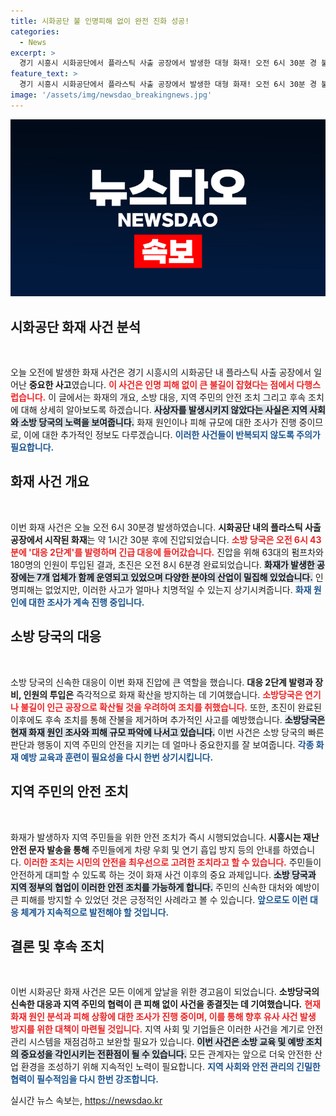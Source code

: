 ```yaml
---
title: 시화공단 불 인명피해 없이 완전 진화 성공!
categories:
  - News
excerpt: >
  경기 시흥시 시화공단에서 플라스틱 사출 공장에서 발생한 대형 화재! 오전 6시 30분 경 불이 시작되어 1시간 30분 만에 진화 완료, 인명피해는 없지만 불길 확산 우려로 소방당국은 대응 2단계를 발령했습니다. 피해 규모와 원인은 아직 조사 중입니다.
feature_text: >
  경기 시흥시 시화공단에서 플라스틱 사출 공장에서 발생한 대형 화재! 오전 6시 30분 경 불이 시작되어 1시간 30분 만에 진화 완료, 인명피해는 없지만 불길 확산 우려로 소방당국은 대응 2단계를 발령했습니다. 피해 규모와 원인은 아직 조사 중입니다.
image: '/assets/img/newsdao_breakingnews.jpg'
---
```


<p><img src="/assets/img/newsdao_breakingnews.jpg" alt="pcversion 속보" /></p>

<h2 data-ke-size="size26">시화공단 화재 사건 분석</h2>

<p data-ke-size="size16">&nbsp;</p>

<p>오늘 오전에 발생한 화재 사건은 경기 시흥시의 시화공단 내 플라스틱 사출 공장에서 일어난 <b>중요한 사고</b>였습니다. <b><span style="color: #ee2323;">이 사건은 인명 피해 없이 큰 불길이 잡혔다는 점에서 다행스럽습니다.</span></b> 이 글에서는 화재의 개요, 소방 대응, 지역 주민의 안전 조치 그리고 후속 조치에 대해 상세히 알아보도록 하겠습니다. <b><span style="background-color: #21538527;">사상자를 발생시키지 않았다는 사실은 지역 사회와 소방 당국의 노력을 보여줍니다.</span></b> 화재 원인이나 피해 규모에 대한 조사가 진행 중이므로, 이에 대한 추가적인 정보도 다루겠습니다. <b><span style="color: #1a5490;">이러한 사건들이 반복되지 않도록 주의가 필요합니다.</span></b></p>

<h2 data-ke-size="size26">화재 사건 개요</h2>

<p data-ke-size="size16">&nbsp;</p>

<p>이번 화재 사건은 오늘 오전 6시 30분경 발생하였습니다. <b>시화공단 내의 플라스틱 사출 공장에서 시작된 화재</b>는 약 1시간 30분 후에 진압되었습니다. <b><span style="color: #ee2323;">소방 당국은 오전 6시 43분에 '대응 2단계'를 발령하며 긴급 대응에 들어갔습니다.</span></b> 진압을 위해 63대의 펌프차와 180명의 인원이 투입된 결과, 초진은 오전 8시 6분경 완료되었습니다. <b><span style="background-color: #21538527;">화재가 발생한 공장에는 7개 업체가 함께 운영되고 있었으며 다양한 분야의 산업이 밀집해 있었습니다.</span></b> 인명피해는 없었지만, 이러한 사고가 얼마나 치명적일 수 있는지 상기시켜줍니다. <b><span style="color: #1a5490;">화재 원인에 대한 조사가 계속 진행 중입니다.</span></b></p>

<h2 data-ke-size="size26">소방 당국의 대응</h2>

<p data-ke-size="size16">&nbsp;</p>

<p>소방 당국의 신속한 대응이 이번 화재 진압에 큰 역할을 했습니다. <b>대응 2단계 발령과 장비, 인원의 투입은</b> 즉각적으로 화재 확산을 방지하는 데 기여했습니다. <b><span style="color: #ee2323;">소방당국은 연기나 불길이 인근 공장으로 확산될 것을 우려하여 조치를 취했습니다.</span></b> 또한, 초진이 완료된 이후에도 후속 조치를 통해 잔불을 제거하며 추가적인 사고를 예방했습니다. <b><span style="background-color: #21538527;">소방당국은 현재 화재 원인 조사와 피해 규모 파악에 나서고 있습니다.</span></b> 이번 사건은 소방 당국의 빠른 판단과 행동이 지역 주민의 안전을 지키는 데 얼마나 중요한지를 잘 보여줍니다. <b><span style="color: #1a5490;">각종 화재 예방 교육과 훈련이 필요성을 다시 한번 상기시킵니다.</span></b></p>

<h2 data-ke-size="size26">지역 주민의 안전 조치</h2>

<p data-ke-size="size16">&nbsp;</p>

<p>화재가 발생하자 지역 주민들을 위한 안전 조치가 즉시 시행되었습니다. <b>시흥시는 재난안전 문자 발송을 통해</b> 주민들에게 차량 우회 및 연기 흡입 방지 등의 안내를 하였습니다. <b><span style="color: #ee2323;">이러한 조치는 시민의 안전을 최우선으로 고려한 조치라고 할 수 있습니다.</span></b> 주민들이 안전하게 대피할 수 있도록 하는 것이 화재 사건 이후의 중요 과제입니다. <b><span style="background-color: #21538527;">소방 당국과 지역 정부의 협업이 이러한 안전 조치를 가능하게 합니다.</span></b> 주민의 신속한 대처와 예방이 큰 피해를 방지할 수 있었던 것은 긍정적인 사례라고 볼 수 있습니다. <b><span style="color: #1a5490;">앞으로도 이런 대응 체계가 지속적으로 발전해야 할 것입니다.</span></b></p>

<h2 data-ke-size="size26">결론 및 후속 조치</h2>

<p data-ke-size="size16">&nbsp;</p>

<p>이번 시화공단 화재 사건은 모든 이에게 앞날을 위한 경고음이 되었습니다. <b>소방당국의 신속한 대응과 지역 주민의 협력이 큰 피해 없이 사건을 종결짓는 데 기여했습니다.</b> <b><span style="color: #ee2323;">현재 화재 원인 분석과 피해 상황에 대한 조사가 진행 중이며, 이를 통해 향후 유사 사건 발생 방지를 위한 대책이 마련될 것입니다.</span></b> 지역 사회 및 기업들은 이러한 사건을 계기로 안전 관리 시스템을 재점검하고 보완할 필요가 있습니다. <b><span style="background-color: #21538527;">이번 사건은 소방 교육 및 예방 조치의 중요성을 각인시키는 전환점이 될 수 있습니다.</span></b> 모든 관계자는 앞으로 더욱 안전한 산업 환경을 조성하기 위해 지속적인 노력이 필요합니다. <b><span style="color: #1a5490;">지역 사회와 안전 관리의 긴밀한 협력이 필수적임을 다시 한번 강조합니다.</span></b></p>
실시간 뉴스 속보는, <a href="https://newsdao.kr" rel="dofollow">https://newsdao.kr</a>


